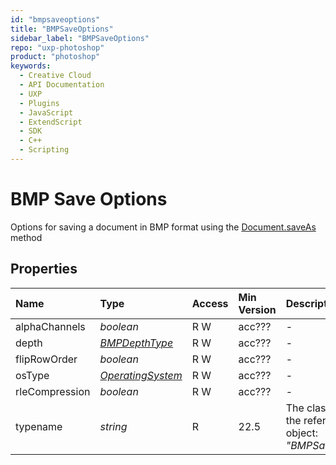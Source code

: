 ```yaml
---
id: "bmpsaveoptions"
title: "BMPSaveOptions"
sidebar_label: "BMPSaveOptions"
repo: "uxp-photoshop"
product: "photoshop"
keywords:
  - Creative Cloud
  - API Documentation
  - UXP
  - Plugins
  - JavaScript
  - ExtendScript
  - SDK
  - C++
  - Scripting
---
```


# BMP Save Options

Options for saving a document in BMP format using the [Document.saveAs](/ps_reference/classes/document/#saveas) method

## Properties

| Name | Type | Access | Min Version | Description |
| :------ | :------ | :------ | :------ | :------ |
| alphaChannels | *boolean* | R W | acc??? | - |
| depth | [*BMPDepthType*](/ps_reference/modules/constants/#bmpdepthtype) | R W | acc??? | - |
| flipRowOrder | *boolean* | R W | acc??? | - |
| osType | [*OperatingSystem*](/ps_reference/modules/constants/#operatingsystem) | R W | acc??? | - |
| rleCompression | *boolean* | R W | acc??? | - |
| typename | *string* | R | 22.5 | The class name of the referenced object: *&quot;BMPSaveOptions&quot;*. |
